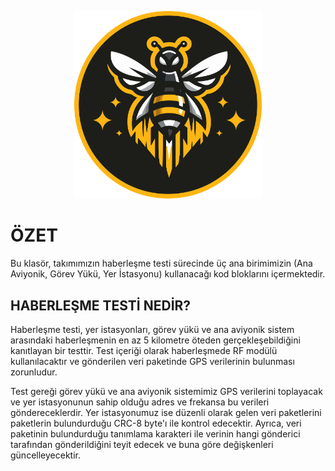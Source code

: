 <p align="center">
  <img src="BeeRocketry.png" alt="BeeRocketry Logo" width="300"/>
</p>

# ÖZET
Bu klasör, takımımızın haberleşme testi sürecinde üç ana birimimizin (Ana Aviyonik, Görev Yükü, Yer İstasyonu) kullanacağı kod bloklarını içermektedir.

## HABERLEŞME TESTİ NEDİR?
Haberleşme testi, yer istasyonları, görev yükü ve ana aviyonik sistem arasındaki haberleşmenin en az 5 kilometre öteden gerçekleşebildiğini kanıtlayan bir testtir. Test içeriği olarak haberleşmede RF modülü kullanılacaktır ve gönderilen veri paketinde GPS verilerinin bulunması zorunludur.

Test gereği görev yükü ve ana aviyonik sistemimiz GPS verilerini toplayacak ve yer istasyonunun sahip olduğu adres ve frekansa bu verileri göndereceklerdir. Yer istasyonumuz ise düzenli olarak gelen veri paketlerini paketlerin bulundurduğu CRC-8 byte'ı ile kontrol edecektir. Ayrıca, veri paketinin bulundurduğu tanımlama karakteri ile verinin hangi gönderici tarafından gönderildiğini teyit edecek ve buna göre değişkenleri güncelleyecektir.
